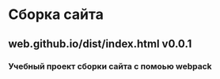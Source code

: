 
# Сборка сайта
## web.github.io/dist/index.html v0.0.1
### Учебный проект сборки сайта с помоью webpack
